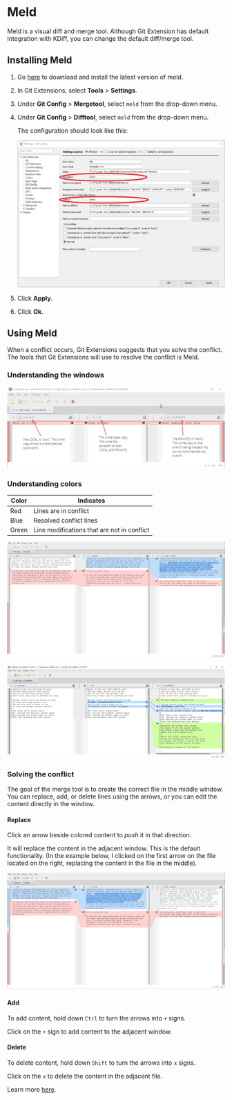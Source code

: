 # Meld

Meld is a visual diff and merge tool. Although Git Extension has default integration with KDiff, you can change the default diff/merge tool.

## Installing Meld

1. Go [here](http://meldmerge.org/) to download and install the latest version of meld.

1. In Git Extensions, select **Tools** > **Settings**.

1. Under **Git Config** > **Mergetool**, select `meld` from the drop-down menu.

1. Under **Git Config** > **Difftool**, select `meld` from the drop-down menu.

    The configuration should look like this:

    ![meld](assets/images/meld.png)

1. Click **Apply**.

1. Click **Ok**.

## Using Meld

When a conflict occurs, Git Extensions suggests that you solve the conflict. The tools that Git Extensions will use to resolve the conflict is Meld.

### Understanding the windows

![meld](assets/images/meld3.png)

### Understanding colors

|Color | Indicates|
|---    |---    |
|Red| Lines are in conflict|
|Blue|Resolved conflict lines|
|Green|Line modifications that are not in conflict|

![meld](assets/images/meld1.png)

![meld](assets/images/meld4.png)

### Solving the conflict

The goal of the merge tool is to create the correct file in the middle window. You can replace, add, or delete lines using the arrows, or you can edit the content directly in the window.

#### Replace

Click an arrow beside colored content to _push_ it in that direction.

It will replace the content in the adjacent window. This is the default functionality. (In the example below, I clicked on the first arrow on the file located on the right, replacing the content in the file in the middle).

![meld](assets/images/meld2.png)

#### Add

To add content, hold down `Ctrl` to turn the arrows into `+` signs.

Click on the `+` sign to add content to the adjacent window.

#### Delete

To delete content, hold down `Shift` to turn the arrows into `x` signs.

Click on the `x` to delete the content in the adjacent file.

Learn more [here](http://meldmerge.org/help/file-mode.html).

